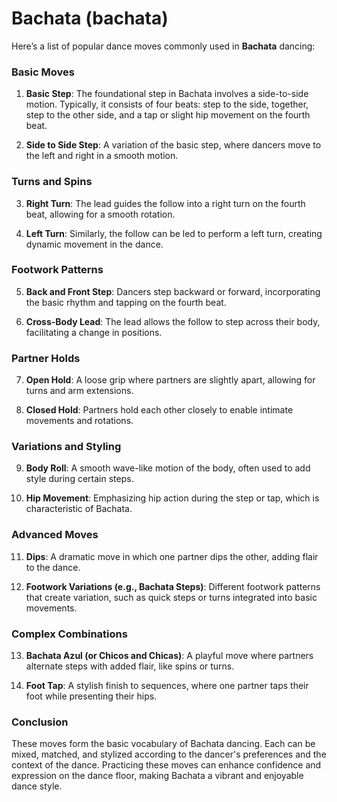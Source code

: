 # Bachata (bachata)

Here’s a list of popular dance moves commonly used in **Bachata** dancing:

### Basic Moves

1. **Basic Step**: The foundational step in Bachata involves a side-to-side motion. Typically, it consists of four beats: step to the side, together, step to the other side, and a tap or slight hip movement on the fourth beat.

2. **Side to Side Step**: A variation of the basic step, where dancers move to the left and right in a smooth motion.

### Turns and Spins

3. **Right Turn**: The lead guides the follow into a right turn on the fourth beat, allowing for a smooth rotation.

4. **Left Turn**: Similarly, the follow can be led to perform a left turn, creating dynamic movement in the dance.

### Footwork Patterns

5. **Back and Front Step**: Dancers step backward or forward, incorporating the basic rhythm and tapping on the fourth beat.

6. **Cross-Body Lead**: The lead allows the follow to step across their body, facilitating a change in positions.

### Partner Holds

7. **Open Hold**: A loose grip where partners are slightly apart, allowing for turns and arm extensions.

8. **Closed Hold**: Partners hold each other closely to enable intimate movements and rotations.

### Variations and Styling

9. **Body Roll**: A smooth wave-like motion of the body, often used to add style during certain steps.

10. **Hip Movement**: Emphasizing hip action during the step or tap, which is characteristic of Bachata.

### Advanced Moves

11. **Dips**: A dramatic move in which one partner dips the other, adding flair to the dance.

12. **Footwork Variations (e.g., Bachata Steps)**: Different footwork patterns that create variation, such as quick steps or turns integrated into basic movements.

### Complex Combinations

13. **Bachata Azul (or Chicos and Chicas)**: A playful move where partners alternate steps with added flair, like spins or turns.

14. **Foot Tap**: A stylish finish to sequences, where one partner taps their foot while presenting their hips.

### Conclusion

These moves form the basic vocabulary of Bachata dancing. Each can be mixed, matched, and stylized according to the dancer's preferences and the context of the dance. Practicing these moves can enhance confidence and expression on the dance floor, making Bachata a vibrant and enjoyable dance style.
